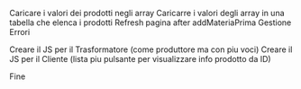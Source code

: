 Caricare i valori dei prodotti negli array
Caricarre i valori degli array in una tabella che elenca i prodotti
Refresh pagina after addMateriaPrima
Gestione Errori

Creare il JS per il Trasformatore (come produttore ma con piu voci)
Creare il JS per il Cliente (lista piu pulsante per visualizzare info prodotto da ID)

Fine

